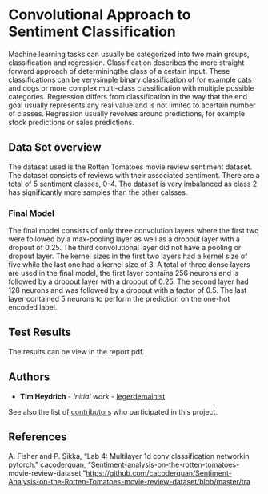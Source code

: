 # Convolutional Approach to Sentiment Classification

Machine  learning tasks can usually be categorized into two main groups, classification and regression. Classification describes the more straight forward approach of determiningthe class of a certain input. These classifications can be verysimple binary classification of for  example cats and dogs or more complex multi-class classification with multiple possible categories. Regression differs from classification in the way that the end goal usually represents any real value and is not limited to acertain number of classes. Regression usually revolves around predictions, for example stock predictions or sales predictions.

## Data Set overview
The dataset used is the Rotten Tomatoes movie review sentiment dataset. The dataset consists of reviews with their associated sentiment. There are a total of 5 sentiment classes, 0-4. The dataset is very imbalanced as class 2 has significantly more samples than the other calsses.

### Final Model

The final model consists of only three convolution layers where the first two were followed by a max-pooling layer as well as a dropout layer with a dropout of 0.25. The third convolutional layer did not have a pooling or dropout layer. The kernel sizes in the first two layers had a kernel size of five while the last one had a kernel size of 3. A total of three dense layers are used in the final model, the first layer contains 256 neurons and is followed by a dropout layer with a dropout of 0.25. The second layer had 128 neurons and was followed by a dropout with a factor of 0.5. The last layer contained 5 neurons to perform the prediction on the one-hot encoded label.



## Test Results
The results can be view in the report pdf.


## Authors

* **Tim Heydrich** - *Initial work* - [legerdemainist](https://github.com/legerdemainist)

See also the list of [contributors](https://github.com/Legerdemainist/NLPAssignment2/graphs/contributors) who participated in this project.


## References
A. Fisher and P. Sikka, “Lab 4: Multilayer 1d conv classification networkin pytorch."
cacoderquan, “Sentiment-analysis-on-the-rotten-tomatoes-movie-review-dataset,”https://github.com/cacoderquan/Sentiment-Analysis-on-the-Rotten-Tomatoes-movie-review-dataset/blob/master/tra
